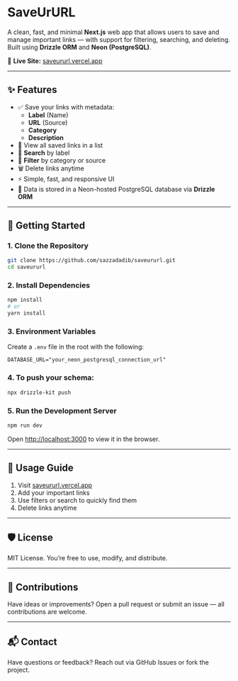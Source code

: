 # SaveUrURL

A clean, fast, and minimal **Next.js** web app that allows users to save and manage important links — with support for filtering, searching, and deleting. Built using **Drizzle ORM** and **Neon (PostgreSQL)**.

🔗 **Live Site:** [saveururl.vercel.app](https://saveururl.vercel.app)

---

## ✨ Features

- ✅ Save your links with metadata:
  - **Label** (Name)
  - **URL** (Source)
  - **Category**
  - **Description**
- 📂 View all saved links in a list
- 🔎 **Search** by label
- 🎯 **Filter** by category or source
- 🗑️ Delete links anytime
- ⚡ Simple, fast, and responsive UI
- 💾 Data is stored in a Neon-hosted PostgreSQL database via **Drizzle ORM**

---


## 🧰 Getting Started

### 1. Clone the Repository

```bash
git clone https://github.com/sazzadadib/saveururl.git
cd saveururl
````

### 2. Install Dependencies

```bash
npm install
# or
yarn install
```

### 3. Environment Variables

Create a `.env` file in the root with the following:

```env
DATABASE_URL="your_neon_postgresql_connection_url"
```

### 4. To push your schema:

```bash
npx drizzle-kit push
```


### 5. Run the Development Server

```bash
npm run dev
```

Open [http://localhost:3000](http://localhost:3000) to view it in the browser.

---


## 📌 Usage Guide

1. Visit [saveururl.vercel.app](https://saveururl.vercel.app)
2. Add your important links
3. Use filters or search to quickly find them
4. Delete links anytime

---

## 🛡️ License

MIT License. You’re free to use, modify, and distribute.

---

## 🤝 Contributions

Have ideas or improvements? Open a pull request or submit an issue — all contributions are welcome.

---

## 📬 Contact

Have questions or feedback? Reach out via GitHub Issues or fork the project.
